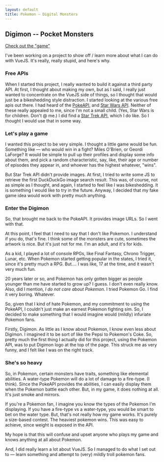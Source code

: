 ```yaml
---
layout: default
title: Pokemon — Digital Monsters
---
```


## Digimon -- Pocket Monsters

[Check out the "game"][game]

I've been working on a project to show off / learn more about what I can do with VueJS. It's really, really stupid, and here's why.

### Free APIs

When I started this project, I really wanted to build it against a third party API. At first, I thought about making my own, but as I said, I really just wanted to concentrate on the VueJS side of things, so I thought that would just be a bikeshedding style distraction. I started looking at the various free apis out there. I had heard of the [PokeAPI][pokeapi], and [Star Wars API][starwarsapi]. Neither of these really appealed to me, since I'm not a small child. (Yes, Star Wars is for children. Don't @ me.) I did find a [Star Trek API][startrekapi], which I do like. So I thought I would use that in some way.

### Let's play a game

I wanted this project to be very simple. I thought a little game would be fun. Something like — who would win in a fight? Miles O'Brien, or Geordi LaForge? It would be simple to pull up their profiles and display some info about them, and pick a random characteristic, say, like, their age or number of episodes they appear in, and whoever has the highest whatever, "wins". 

But Star Trek API didn't provide images. At first, I tried to write some JS to retrieve the first DuckDuckGo image search result. This was, of course, not as simple as I thought, and again, I started to feel like I was bikeshedding. It is something I would like to try in the future. Anyway, I decided that my fake game idea would work with pretty much anything. 

### Enter the Digimon
So, that brought me back to the PokeAPI. It provides image URLs. So I went with that.

At this point, I feel that I need to say that I don't like Pokemon. I understand if you do, that's fine. I think some of the monsters are cute, sometimes the artwork is nice. But it's just not for me. I'm an adult, and it's for kids.

As a kid, I played a lot of console RPGs, like Final Fantasy, Chrono Trigger, Lunar, etc. When Pokemon started getting popular in the states, I tried it, since it's pretty much a RPG. But.... I was like, 17 at the time, and it wasn't very much fun.  

20 years later or so, and Pokemon has only gotten bigger as people younger than me have started to grow up? I guess. I don't even really know. Also, did I mention, *I do not care about Pokemon*. I tried Pokemon Go. I find it very boring. Whatever.

So, given that I kind of hate Pokemon, and my commitment to using the PokeAPI, I couldn't just make an earnest Pokemon fighting sim. So, I decided to make something that I would imagine would (mildly) infuriate Pokemon fans. 

Firstly, Digimon. As little as I know about Pokemon, I know even less about Digimon. I imagined it to be sort of like the Pepsi to Pokemon's Coke. So, pretty much the first thing I actually did for this project, using the Pokemon API, was to put Digimon logo at the top of the page. This struck me as very funny, and I felt like I was on the right track.

### She's so heavy

So, in Pokemon, certain monsters have traits, something like elemental abilities. A water-type Pokemon will do a lot of damage to a fire-type. (I think). Since the PokeAPI provides the abilities, I can easily display them when the Pokemon battle each other. But, in my game, it does nothing at all. It's just smoke and mirrors.

If you're a Pokemon fan, I imagine you know the types of the Pokemon I'm displaying. If you have a fire-type vs a water-type, you would be smart to bet on the water type. But, that's not really how my game works. It's purely a size-based contest. The heaviest pokemon wins. This was easy to achieve, since weight is exposed in the API.

My hope is that this will confuse and upset anyone who plays my game and knows anything at all about Pokemon.

And, I did really learn a lot about VueJS. So I managed to do what I set out to — learn something and attempt to (very) mildly troll pokemon fans.

[game]:https://pokemon-battler.netlify.app/
[pokeapi]:https://pokeapi.co/
[starwarsapi]:https://swapi.co
[startrekapi]:http://stapi.co/

